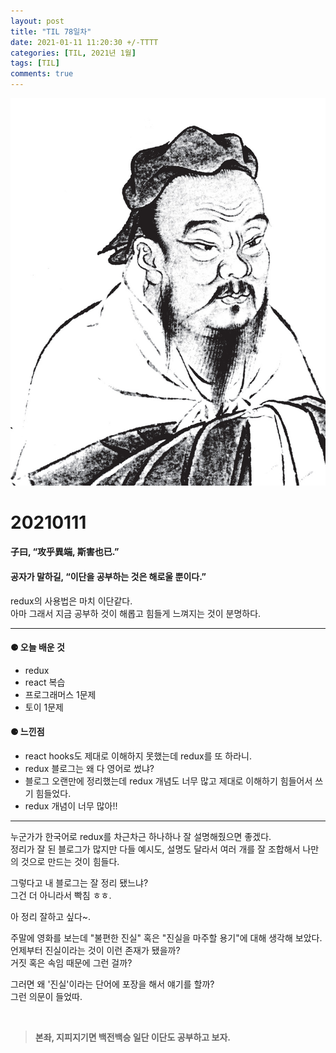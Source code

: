 ```yaml
---
layout: post
title: "TIL 78일차"
date: 2021-01-11 11:20:30 +/-TTTT
categories: [TIL, 2021년 1월]
tags: [TIL]
comments: true
---
```


![image](/assets/img/sample/avatar.jpg)

# **20210111**

#### **子曰, “攻乎異端, 斯害也已.”**

#### **공자가 말하길, “이단을 공부하는 것은 해로울 뿐이다.”**

redux의 사용법은 마치 이단같다.  
아마 그래서 지금 공부하 것이 해롭고 힘들게 느껴지는 것이 분명하다.

---

#### **⚈ 오늘 배운 것**

- redux
- react 복습
- 프로그래머스 1문제
- 토이 1문제

#### **⚈ 느낀점**

- react hooks도 제대로 이해하지 못했는데 redux를 또 하라니.
- redux 블로그는 왜 다 영어로 썼냐?
- 블로그 오랜만에 정리했는데 redux 개념도 너무 많고 제대로 이해하기 힘들어서 쓰기 힘들었다.
- redux 개념이 너무 많아!!

---

누군가가 한국어로 redux를 차근차근 하나하나 잘 설명해줬으면 좋겠다.  
정리가 잘 된 블로그가 많지만 다들 예시도, 설명도 달라서 여러 개를 잘 조합해서 나만의 것으로 만드는 것이 힘들다.

그렇다고 내 블로그는 잘 정리 됐느냐?  
그건 더 아니라서 빡침 ㅎㅎ.

아 정리 잘하고 싶다~.

주말에 영화를 보는데 "불편한 진실" 혹은 "진실을 마주할 용기"에 대해 생각해 보았다.  
언제부터 진실이라는 것이 이런 존재가 됐을까?  
거짓 혹은 속임 때문에 그런 걸까?

그러면 왜 '진실'이라는 단어에 포장을 해서 얘기를 할까?  
그런 의문이 들었따.

<br>

> **본좌, 지피지기면 백전백승 일단 이단도 공부하고 보자.**
